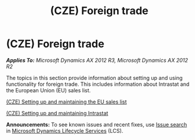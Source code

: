 ﻿---
title: (CZE) Foreign trade
TOCTitle: (CZE) Foreign trade
ms:assetid: 622460d6-5853-49b0-a8ea-4a4cc58ea29f
ms:mtpsurl: https://technet.microsoft.com/en-us/library/JJ677547(v=AX.60)
ms:contentKeyID: 49384851
ms.date: 04/18/2014
mtps_version: v=AX.60
---

# (CZE) Foreign trade 


_**Applies To:** Microsoft Dynamics AX 2012 R3, Microsoft Dynamics AX 2012 R2_

The topics in this section provide information about setting up and using functionality for foreign trade. This includes information about Intrastat and the European Union (EU) sales list.

[(CZE) Setting up and maintaining the EU sales list](cze-setting-up-and-maintaining-the-eu-sales-list.md)

[(CZE) Setting up and maintaining Intrastat](cze-setting-up-and-maintaining-intrastat.md)

  
**Announcements:** To see known issues and recent fixes, use [Issue search](http://go.microsoft.com/fwlink/?linkid=389258) in [Microsoft Dynamics Lifecycle Services](http://go.microsoft.com/fwlink/?linkid=306505) (LCS).

